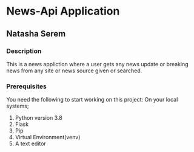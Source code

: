 # News-Api Application

## Natasha Serem

### Description
This is a news appliction where a user gets any news update or breaking news from any site 
or news source given or searched.

### Prerequisites
You need the following to start working on this project:
On your local systems;

1. Python version 3.8
2. Flask
3. Pip
4. Virtual Environment(venv)
5. A text editor